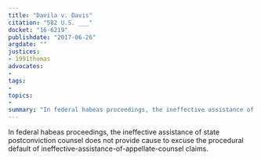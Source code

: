 ```yaml
---
title: "Davila v. Davis"
citation: "582 U.S. ___"
docket: "16-6219"
publishdate: "2017-06-26"
argdate: ""
justices:
- 1991thomas
advocates:
- 
tags:
- 
topics:
- 
summary: "In federal habeas proceedings, the ineffective assistance of state postconviction counsel does not provide cause to excuse the procedural default of ineffective-assistance-of-appellate-counsel claims."
---
```

In federal habeas proceedings, the ineffective assistance of state postconviction counsel does not provide cause to excuse the procedural default of ineffective-assistance-of-appellate-counsel claims.

